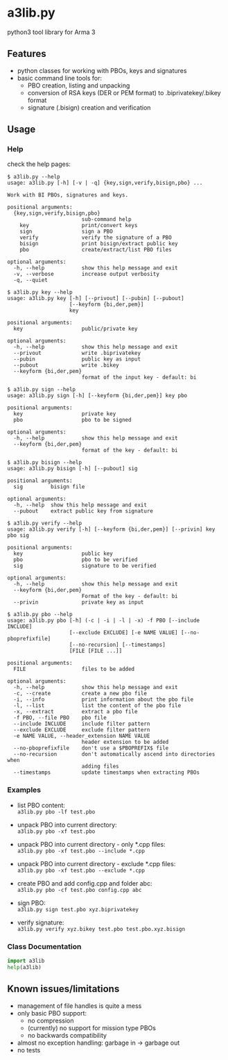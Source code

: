 # a3lib.py #

python3 tool library for Arma 3

## Features ##

* python classes for working with PBOs, keys and signatures
* basic command line tools for:
    * PBO creation, listing and unpacking
    * conversion of RSA keys (DER or PEM format) to .biprivatekey/.bikey format
    * signature (.bisign) creation and verification


## Usage ##
### Help ###
check the help pages:

```
$ a3lib.py --help
usage: a3lib.py [-h] [-v | -q] {key,sign,verify,bisign,pbo} ...

Work with BI PBOs, signatures and keys.

positional arguments:
  {key,sign,verify,bisign,pbo}
                        sub-command help
    key                 print/convert keys
    sign                sign a PBO
    verify              verify the signature of a PBO
    bisign              print bisign/extract public key
    pbo                 create/extract/list PBO files

optional arguments:
  -h, --help            show this help message and exit
  -v, --verbose         increase output verbosity
  -q, --quiet
```
```
$ a3lib.py key --help
usage: a3lib.py key [-h] [--privout] [--pubin] [--pubout]
                    [--keyform {bi,der,pem}]
                    key

positional arguments:
  key                   public/private key

optional arguments:
  -h, --help            show this help message and exit
  --privout             write .biprivatekey
  --pubin               public key as input
  --pubout              write .bikey
  --keyform {bi,der,pem}
                        format of the input key - default: bi
```
```
$ a3lib.py sign --help
usage: a3lib.py sign [-h] [--keyform {bi,der,pem}] key pbo

positional arguments:
  key                   private key
  pbo                   pbo to be signed

optional arguments:
  -h, --help            show this help message and exit
  --keyform {bi,der,pem}
                        format of the key - default: bi
```
```
$ a3lib.py bisign --help
usage: a3lib.py bisign [-h] [--pubout] sig

positional arguments:
  sig         bisign file

optional arguments:
  -h, --help  show this help message and exit
  --pubout    extract public key from signature
```
```
$ a3lib.py verify --help
usage: a3lib.py verify [-h] [--keyform {bi,der,pem}] [--privin] key pbo sig

positional arguments:
  key                   public key
  pbo                   pbo to be verified
  sig                   signature to be verified

optional arguments:
  -h, --help            show this help message and exit
  --keyform {bi,der,pem}
                        Format of the key - default: bi
  --privin              private key as input
```
```
$ a3lib.py pbo --help
usage: a3lib.py pbo [-h] (-c | -i | -l | -x) -f PBO [--include INCLUDE]
                    [--exclude EXCLUDE] [-e NAME VALUE] [--no-pboprefixfile]
                    [--no-recursion] [--timestamps]
                    [FILE [FILE ...]]

positional arguments:
  FILE                  files to be added

optional arguments:
  -h, --help            show this help message and exit
  -c, --create          create a new pbo file
  -i, --info            print information about the pbo file
  -l, --list            list the content of the pbo file
  -x, --extract         extract a pbo file
  -f PBO, --file PBO    pbo file
  --include INCLUDE     include filter pattern
  --exclude EXCLUDE     exclude filter pattern
  -e NAME VALUE, --header_extension NAME VALUE
                        header extension to be added
  --no-pboprefixfile    don't use a $PBOPREFIX$ file
  --no-recursion        don't automatically ascend into directories when
                        adding files
  --timestamps          update timestamps when extracting PBOs
```

### Examples ###

* list PBO content:  
    `a3lib.py pbo -lf test.pbo`

* unpack PBO into current directory:  
    `a3lib.py pbo -xf test.pbo`

* unpack PBO into current directory - only *.cpp files:  
    `a3lib.py pbo -xf test.pbo --include *.cpp`

* unpack PBO into current directory - exclude *.cpp files:  
    `a3lib.py pbo -xf test.pbo --exclude *.cpp`

* create PBO and add config.cpp and folder abc:  
    `a3lib.py pbo -cf test.pbo config.cpp abc`

* sign PBO:  
    `a3lib.py sign test.pbo xyz.biprivatekey`

* verify signature:  
    `a3lib.py verify xyz.bikey test.pbo test.pbo.xyz.bisign`

### Class Documentation ###

```python
import a3lib
help(a3lib)
```

## Known issues/limitations ##

* management of file handles is quite a mess
* only basic PBO support:
    * no compression
    * (currently) no support for mission type PBOs
    * no backwards compatibility
* almost no exception handling: garbage in -> garbage out
* no tests
